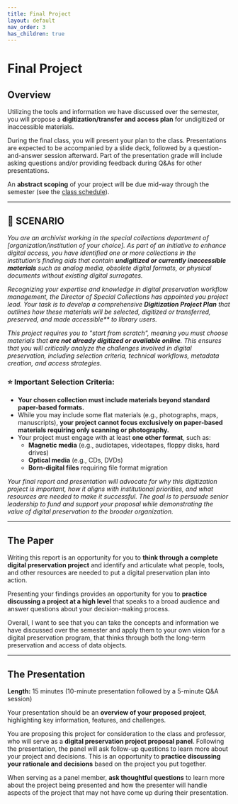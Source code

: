 ```yaml
---
title: Final Project
layout: default
nav_order: 3
has_children: true
---
```


# Final Project

## Overview

Utilizing the tools and information we have discussed over the semester, you will propose a **digitization/transfer and access plan** for undigitized or inaccessible materials.

During the final class, you will present your plan to the class. Presentations are expected to be accompanied by a slide deck, followed by a question-and-answer session afterward. Part of the presentation grade will include asking questions and/or providing feedback during Q&As for other presentations.

An **abstract scoping** of your project will be due mid-way through the semester (see the <a href="https://digital-archives.github.io/HISTGA1011/schedule/" target="_blank">class schedule</a>).

---

## 📌 SCENARIO

_You are an archivist working in the special collections department of [organization/institution of your choice]. As part of an initiative to enhance digital access, you have identified one or more collections in the institution’s finding aids that contain **undigitized or currently inaccessible materials** such as analog media, obsolete digital formats, or physical documents without existing digital surrogates._

_Recognizing your expertise and knowledge in digital preservation workflow management, the Director of Special Collections has appointed you project lead. Your task is to develop a comprehensive **Digitization Project Plan** that outlines how these materials will be selected, digitized or transferred, preserved, and made accessible** to library users._

_This project requires you to "start from scratch", meaning you must choose materials that **are not already digitized or available online**. This ensures that you will critically analyze the challenges involved in digital preservation, including selection criteria, technical workflows, metadata creation, and access strategies._

### ⭐ Important Selection Criteria:
- **Your chosen collection must include materials beyond standard paper-based formats.**  
- While you may include some flat materials (e.g., photographs, maps, manuscripts), **your project cannot focus exclusively on paper-based materials requiring only scanning or photography.**  
- Your project must engage with at least **one other format**, such as:
  - **Magnetic media** (e.g., audiotapes, videotapes, floppy disks, hard drives)
  - **Optical media** (e.g., CDs, DVDs)
  - **Born-digital files** requiring file format migration

_Your final report and presentation will advocate for why this digitization project is important, how it aligns with institutional priorities, and what resources are needed to make it successful. The goal is to persuade senior leadership to fund and support your proposal while demonstrating the value of digital preservation to the broader organization._

---

## The Paper

Writing this report is an opportunity for you to **think through a complete digital preservation project** and identify and articulate what people, tools, and other resources are needed to put a digital preservation plan into action.

Presenting your findings provides an opportunity for you to **practice discussing a project at a high level** that speaks to a broad audience and answer questions about your decision-making process.

Overall, I want to see that you can take the concepts and information we have discussed over the semester and apply them to your own vision for a digital preservation program, that thinks through both the long-term preservation and access of data objects.

---

## The Presentation

**Length:** 15 minutes (10-minute presentation followed by a 5-minute Q&A session)

Your presentation should be an **overview of your proposed project**, highlighting key information, features, and challenges.

You are proposing this project for consideration to the class and professor, who will serve as a **digital preservation project proposal panel**. Following the presentation, the panel will ask follow-up questions to learn more about your project and decisions. This is an opportunity to **practice discussing your rationale and decisions** based on the project you put together.

When serving as a panel member, **ask thoughtful questions** to learn more about the project being presented and how the presenter will handle aspects of the project that may not have come up during their presentation.
